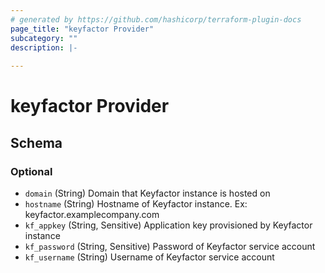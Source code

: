 ```yaml
---
# generated by https://github.com/hashicorp/terraform-plugin-docs
page_title: "keyfactor Provider"
subcategory: ""
description: |-
  
---
```


# keyfactor Provider





<!-- schema generated by tfplugindocs -->
## Schema

### Optional

- `domain` (String) Domain that Keyfactor instance is hosted on
- `hostname` (String) Hostname of Keyfactor instance. Ex: keyfactor.examplecompany.com
- `kf_appkey` (String, Sensitive) Application key provisioned by Keyfactor instance
- `kf_password` (String, Sensitive) Password of Keyfactor service account
- `kf_username` (String) Username of Keyfactor service account
